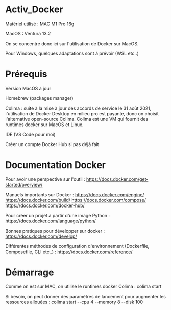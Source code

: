 # Activ_Docker

Matériel utilisé : MAC M1 Pro 16g

MacOS : Ventura 13.2

On se concentre donc ici sur l'utilisation de Docker sur MacOS.

Pour Windows, quelques adaptations sont à prévoir (WSL etc..)

# Prérequis

Version MacOS à jour

Homebrew (packages manager)

Colima : suite à la mise à jour des accords de service le 31 août 2021, l'utilisation de Docker Desktop en milieu pro est payante, donc on choisit l'alternative open-source Colima. Colima est une VM qui fournit des runtimes docker sur MacOS et Linux.

IDE (VS Code pour moi)

Créer un compte Docker Hub si pas déjà fait

# Documentation Docker

Pour avoir une perspective sur l'outil :
https://docs.docker.com/get-started/overview/

Manuels importants sur Docker :
https://docs.docker.com/engine/
https://docs.docker.com/build/
https://docs.docker.com/compose/
https://docs.docker.com/docker-hub/


Pour créer un projet à partir d'une image Python :
https://docs.docker.com/language/python/

Bonnes pratiques pour développer sur docker :
https://docs.docker.com/develop/

Différentes méthodes de configuration d'environnement (Dockerfile, Composefile, CLI etc..) :
https://docs.docker.com/reference/


# Démarrage

Comme on est sur MAC, on utilise le runtimes docker Colima :
colima start

Si besoin, on peut donner des paramètres de lancement pour augmenter les ressources allouées :
colima start --cpu 4 --memory 8 --disk 100

